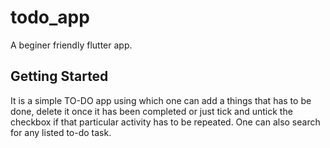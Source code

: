 # todo_app

A beginer friendly flutter app.

## Getting Started

It is a simple TO-DO app using which one can add a things that has to be done, delete it once it has been completed or just tick and untick the checkbox if that particular activity has to be repeated. One can also search for any listed to-do task.
